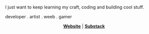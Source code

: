 I just want to keep learning my craft, coding and building cool stuff.

developer . artist . weeb . gamer

<p align="center">
  <strong><a href="https://torijacarlos.com">Website</a></strong> |
  <strong><a href="https://torijacarlos.substack.com/">Substack</a></strong>
</p>
